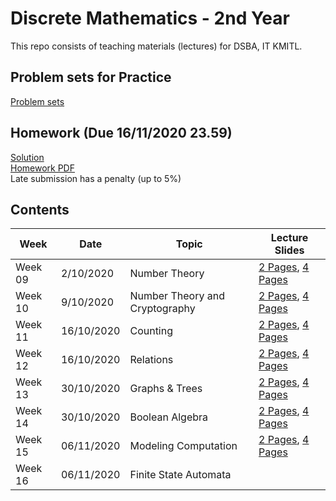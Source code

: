 # Discrete Mathematics - 2nd Year

This repo consists of teaching materials (lectures) for DSBA, IT KMITL.
## Problem sets for Practice
[Problem sets](https://github.com/noswolf/DM_DSBA_2020/blob/master/Practice/%5BTHAI%5D%20Discrete%20Maths%20Practice%20Question%20DSBA%2001-2020.pdf)

## Homework (Due 16/11/2020 23.59)
[Solution](https://github.com/noswolf/DM_DSBA_2020/blob/master/Homework/%5BSolution%5D%20Discrete%20Maths%20Homework%20DSBA%2001-2020.pdf)  
[Homework PDF](https://github.com/noswolf/DM_DSBA_2020/blob/master/Homework/Discrete_Maths_HW_DSBA_01-2020.pdf)  
Late submission has a penalty (up to 5%)

## Contents
|Week| Date | Topic | Lecture Slides |
|---|---|---|---|
|Week 09| 2/10/2020 | Number Theory | [2 Pages](https://github.com/noswolf/DM_DSBA_2020/blob/master/Slides/Discrete_Math_Week9_2pages.pdf), [4 Pages](https://github.com/noswolf/DM_DSBA_2020/blob/master/Slides/Discrete_Math_Week9_4pages.pdf) |
|Week 10| 9/10/2020 | Number Theory and Cryptography |[2 Pages](https://github.com/noswolf/DM_DSBA_2020/blob/master/Slides/Discrete_Math_Week10_2pages.pdf), [4 Pages](https://github.com/noswolf/DM_DSBA_2020/blob/master/Slides/Discrete_Math_Week10_4pages.pdf)|
|Week 11| 16/10/2020 | Counting | [2 Pages](https://github.com/noswolf/DM_DSBA_2020/blob/master/Slides/Discrete_Math_Week11_2pages.pdf), [4 Pages](https://github.com/noswolf/DM_DSBA_2020/blob/master/Slides/Discrete_Math_Week11_4pages.pdf) |
|Week 12| 16/10/2020 | Relations | [2 Pages](https://github.com/noswolf/DM_DSBA_2020/blob/master/Slides/Discrete_Math_Week12_2pages.pdf), [4 Pages](https://github.com/noswolf/DM_DSBA_2020/blob/master/Slides/Discrete_Math_Week12_4pages.pdf) |
|Week 13| 30/10/2020 | Graphs & Trees | [2 Pages](https://github.com/noswolf/DM_DSBA_2020/blob/master/Slides/Discrete_Math_Week13_2pages.pdf), [4 Pages](https://github.com/noswolf/DM_DSBA_2020/blob/master/Slides/Discrete_Math_Week13_4pages.pdf)|
|Week 14| 30/10/2020 | Boolean Algebra | [2 Pages](https://github.com/noswolf/DM_DSBA_2020/blob/master/Slides/Discrete_Math_Week14_2pages.pdf), [4 Pages](https://github.com/noswolf/DM_DSBA_2020/blob/master/Slides/Discrete_Math_Week14_4pages.pdf) |
|Week 15| 06/11/2020 | Modeling Computation | [2 Pages](https://github.com/noswolf/DM_DSBA_2020/blob/master/Slides/Discrete_Math_Week15_2pages.pdf), [4 Pages](https://github.com/noswolf/DM_DSBA_2020/blob/master/Slides/Discrete_Math_Week15_4pages.pdf) |
|Week 16| 06/11/2020 | Finite State Automata ||
